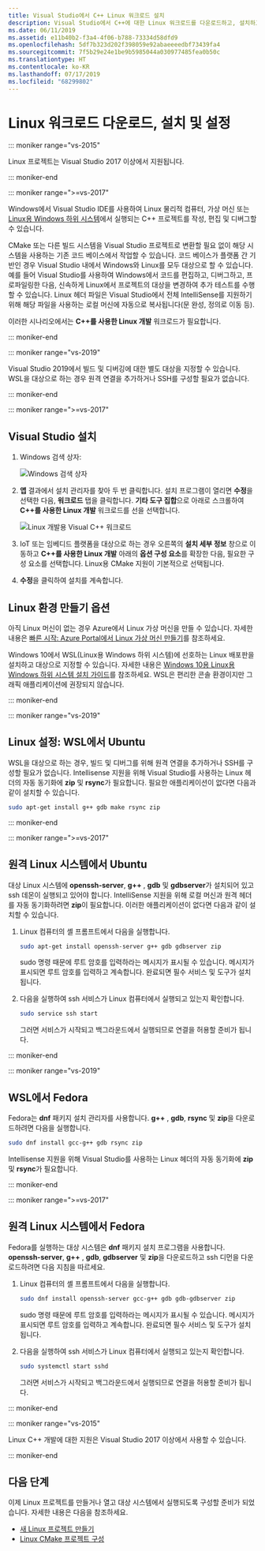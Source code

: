 ```yaml
---
title: Visual Studio에서 C++ Linux 워크로드 설치
description: Visual Studio에서 C++에 대한 Linux 워크로드를 다운로드하고, 설치하고, 설정하는 방법을 설명합니다.
ms.date: 06/11/2019
ms.assetid: e11b40b2-f3a4-4f06-b788-73334d58dfd9
ms.openlocfilehash: 5df7b323d202f398059e92abaeeeedbf73439fa4
ms.sourcegitcommit: 7f5b29e24e1be9b5985044a030977485fea0b50c
ms.translationtype: HT
ms.contentlocale: ko-KR
ms.lasthandoff: 07/17/2019
ms.locfileid: "68299802"
---
```

# <a name="download-install-and-set-up-the-linux-workload"></a>Linux 워크로드 다운로드, 설치 및 설정

::: moniker range="vs-2015"

Linux 프로젝트는 Visual Studio 2017 이상에서 지원됩니다.

::: moniker-end

::: moniker range=">=vs-2017"

Windows에서 Visual Studio IDE를 사용하여 Linux 물리적 컴퓨터, 가상 머신 또는 [Linux용 Windows 하위 시스템](/windows/wsl/about)에서 실행되는 C++ 프로젝트를 작성, 편집 및 디버그할 수 있습니다. 

CMake 또는 다른 빌드 시스템을 Visual Studio 프로젝트로 변환할 필요 없이 해당 시스템을 사용하는 기존 코드 베이스에서 작업할 수 있습니다. 코드 베이스가 플랫폼 간 기반인 경우 Visual Studio 내에서 Windows와 Linux를 모두 대상으로 할 수 있습니다. 예를 들어 Visual Studio를 사용하여 Windows에서 코드를 편집하고, 디버그하고, 프로파일링한 다음, 신속하게 Linux에서 프로젝트의 대상을 변경하여 추가 테스트를 수행할 수 있습니다. Linux 헤더 파일은 Visual Studio에서 전체 IntelliSense를 지원하기 위해 해당 파일을 사용하는 로컬 머신에 자동으로 복사됩니다(문 완성, 정의로 이동 등). 
 
이러한 시나리오에서는 **C++를 사용한 Linux 개발** 워크로드가 필요합니다. 

::: moniker-end

::: moniker range="vs-2019"

Visual Studio 2019에서 빌드 및 디버깅에 대한 별도 대상을 지정할 수 있습니다. WSL을 대상으로 하는 경우 원격 연결을 추가하거나 SSH를 구성할 필요가 없습니다.

::: moniker-end

::: moniker range=">=vs-2017"

## <a name="visual-studio-setup"></a>Visual Studio 설치

1. Windows 검색 상자:

   ![Windows 검색 상자](media/visual-studio-installer-search.png)

2. **앱** 결과에서 설치 관리자를 찾아 두 번 클릭합니다. 설치 프로그램이 열리면 **수정**을 선택한 다음, **워크로드** 탭을 클릭합니다. **기타 도구 집합**으로 아래로 스크롤하여 **C++를 사용한 Linux 개발** 워크로드를 선을 선택합니다.

   ![Linux 개발용 Visual C++ 워크로드](media/linuxworkload.png)

1. IoT 또는 임베디드 플랫폼을 대상으로 하는 경우 오른쪽의 **설치 세부 정보** 창으로 이동하고 **C++를 사용한 Linux 개발** 아래의 **옵션 구성 요소**를 확장한 다음, 필요한 구성 요소를 선택합니다. Linux용 CMake 지원이 기본적으로 선택됩니다.

1. **수정**을 클릭하여 설치를 계속합니다.

## <a name="options-for-creating-a-linux-environment"></a>Linux 환경 만들기 옵션

아직 Linux 머신이 없는 경우 Azure에서 Linux 가상 머신을 만들 수 있습니다. 자세한 내용은 [빠른 시작: Azure Portal에서 Linux 가상 머신 만들기](/azure/virtual-machines/linux/quick-create-portal)를 참조하세요.

Windows 10에서 WSL(Linux용 Windows 하위 시스템)에 선호하는 Linux 배포판을 설치하고 대상으로 지정할 수 있습니다. 자세한 내용은 [Windows 10용 Linux용 Windows 하위 시스템 설치 가이드](/windows/wsl/install-win10)를 참조하세요. WSL은 편리한 콘솔 환경이지만 그래픽 애플리케이션에 권장되지 않습니다. 

::: moniker-end

::: moniker range="vs-2019"

## <a name="linux-setup-ubuntu-on-wsl"></a>Linux 설정: WSL에서 Ubuntu

WSL을 대상으로 하는 경우, 빌드 및 디버그를 위해 원격 연결을 추가하거나 SSH를 구성할 필요가 없습니다. Intellisense 지원을 위해 Visual Studio를 사용하는 Linux 헤더의 자동 동기화에 **zip** 및 **rsync**가 필요합니다. 필요한 애플리케이션이 없다면 다음과 같이 설치할 수 있습니다.

```bash
sudo apt-get install g++ gdb make rsync zip
```
::: moniker-end

::: moniker range=">=vs-2017"

## <a name="ubuntu-on-remote-linux-systems"></a>원격 Linux 시스템에서 Ubuntu

대상 Linux 시스템에 **openssh-server**, **g++** , **gdb** 및 **gdbserver**가 설치되어 있고 ssh 데몬이 실행되고 있어야 합니다. IntelliSense 지원을 위해 로컬 머신과 원격 헤더를 자동 동기화하려면 **zip**이 필요합니다. 이러한 애플리케이션이 없다면 다음과 같이 설치할 수 있습니다.

1. Linux 컴퓨터의 셸 프롬프트에서 다음을 실행합니다.

   ```bash
   sudo apt-get install openssh-server g++ gdb gdbserver zip
   ```

   sudo 명령 때문에 루트 암호를 입력하라는 메시지가 표시될 수 있습니다.  메시지가 표시되면 루트 암호를 입력하고 계속합니다. 완료되면 필수 서비스 및 도구가 설치됩니다.

1. 다음을 실행하여 ssh 서비스가 Linux 컴퓨터에서 실행되고 있는지 확인합니다.

   ```bash
   sudo service ssh start
   ```
   그러면 서비스가 시작되고 백그라운드에서 실행되므로 연결을 허용할 준비가 됩니다.

::: moniker-end

::: moniker range="vs-2019"

## <a name="fedora-on-wsl"></a>WSL에서 Fedora

Fedora는 **dnf** 패키지 설치 관리자를 사용합니다. **g++** , **gdb**, **rsync** 및 **zip**을 다운로드하려면 다음을 실행합니다.

   ```bash
   sudo dnf install gcc-g++ gdb rsync zip
   ```

Intellisense 지원을 위해 Visual Studio를 사용하는 Linux 헤더의 자동 동기화에 **zip** 및 **rsync**가 필요합니다.

::: moniker-end

::: moniker range=">=vs-2017"

## <a name="fedora-on-remote-linux-systems"></a>원격 Linux 시스템에서 Fedora

Fedora를 실행하는 대상 시스템은 **dnf** 패키지 설치 프로그램을 사용합니다. **openssh-server**, **g++** , **gdb**, **gdbserver** 및 **zip**을 다운로드하고 ssh 디먼을 다운로드하려면 다음 지침을 따르세요.

1. Linux 컴퓨터의 셸 프롬프트에서 다음을 실행합니다.

   ```bash
   sudo dnf install openssh-server gcc-g++ gdb gdb-gdbserver zip
   ```
   sudo 명령 때문에 루트 암호를 입력하라는 메시지가 표시될 수 있습니다.  메시지가 표시되면 루트 암호를 입력하고 계속합니다. 완료되면 필수 서비스 및 도구가 설치됩니다.

1. 다음을 실행하여 ssh 서비스가 Linux 컴퓨터에서 실행되고 있는지 확인합니다.

   ```bash
   sudo systemctl start sshd
   ```

   그러면 서비스가 시작되고 백그라운드에서 실행되므로 연결을 허용할 준비가 됩니다.

::: moniker-end

::: moniker range="vs-2015"

Linux C++ 개발에 대한 지원은 Visual Studio 2017 이상에서 사용할 수 있습니다.

::: moniker-end

## <a name="next-steps"></a>다음 단계

이제 Linux 프로젝트를 만들거나 열고 대상 시스템에서 실행되도록 구성할 준비가 되었습니다. 자세한 내용은 다음을 참조하세요.

- [새 Linux 프로젝트 만들기](create-a-new-linux-project.md)
- [Linux CMake 프로젝트 구성](cmake-linux-project.md)
